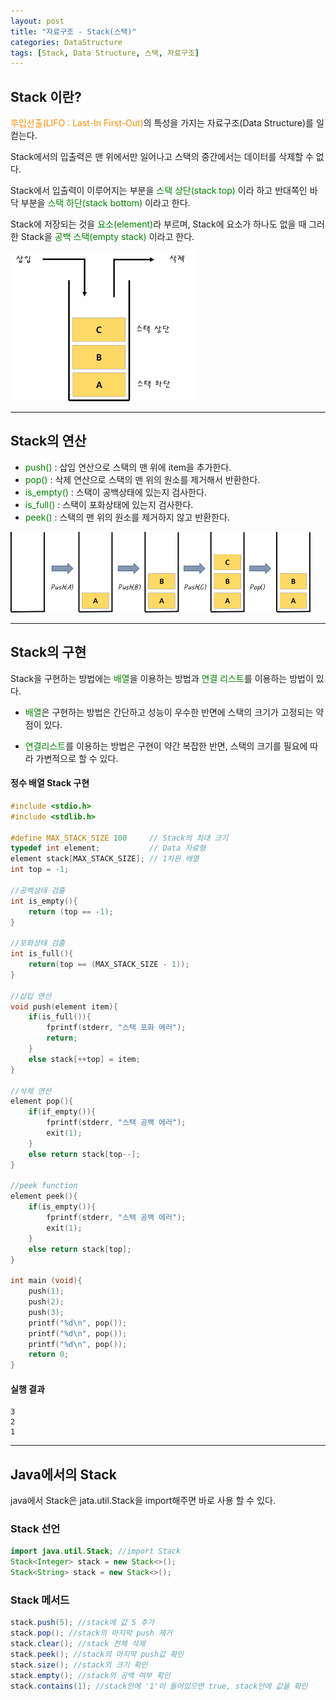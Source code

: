 ```yaml
---
layout: post
title: "자료구조 - Stack(스택)"
categories: DataStructure
tags: [Stack, Data Structure, 스택, 자료구조]
---
```


## Stack 이란?

<span style = "color:#FF8C00">후입선출(LIFO : Last-In First-Out)</span>의 특성을 가지는 자료구조(Data Structure)를 일컫는다.

Stack에서의 입출력은 맨 위에서만 일어나고 스택의 중간에서는 데이터를 삭제할 수 없다.

Stack에서 입출력이 이루어지는 부분을 <span style = "color:Green">스택 상단(stack top)</span> 이라 하고 반대쪽인 바닥 부분을 <span style = "color:Green">스택 하단(stack bottom)</span> 이라고 한다.

Stack에 저장되는 것을 <span style = "color:Green">요소(element)</span>라 부르며, Stack에 요소가 하나도 없을 때 그러한 Stack을 <span style = "color:Green">공백 스택(empty stack)</span> 이라고 한다.

![DataStructure_Stack](/assets/images/stack.jpg)

<hr/>

## Stack의 연산

- <span style = "color:Green">push()</span> : 삽입 연산으로 스택의 맨 위에 item을 추가한다.
- <span style = "color:Green">pop()</span> : 삭제 연산으로 스택의 맨 위의 원소를 제거해서 반환한다.
- <span style = "color:Green">is_empty()</span> : 스택이 공백상태에 있는지 검사한다.
- <span style = "color:Green">is_full()</span> : 스택이 포화상태에 있는지 검사한다.
- <span style = "color:Green">peek()</span> : 스택의 맨 위의 원소를 제거하지 않고 반환한다.

![DataStructure_Stack](/assets/images/stack2.jpg)

<hr/>

## Stack의 구현

Stack을 구현하는 방법에는 <span style = "color:Green">배열</span>을 이용하는 방법과 <span style = "color:Green">연결 리스트</span>를 이용하는 방법이 있다.

- <span style = "color:Green">배열</span>은 구현하는 방법은 간단하고 성능이 우수한 반면에 스택의 크기가 고정되는 약점이 있다.

- <span style = "color:Green">연결리스트</span>를 이용하는 방법은 구현이 약간 복잡한 반면, 스택의 크기를 필요에 따라 가변적으로 할 수 있다.

#### 정수 배열 Stack 구현

```cpp
#include <stdio.h>
#include <stdlib.h>

#define MAX_STACK_SIZE 100     // Stack의 최대 크기
typedef int element;           // Data 자료형
element stack[MAX_STACK_SIZE]; // 1차원 배열
int top = -1;

//공백상태 검출
int is_empty(){
    return (top == -1);
}

//포화상태 검출
int is_full(){
    return(top == (MAX_STACK_SIZE - 1));
}

//삽입 연산
void push(element item){
    if(is_full()){
        fprintf(stderr, "스택 포화 에러");
        return;
    }
    else stack[++top] = item;
}

//삭제 연산
element pop(){
    if(if_empty()){
        fprintf(stderr, "스택 공백 에러");
        exit(1);
    }
    else return stack[top--];
}

//peek function
element peek(){
    if(is_empty()){
        fprintf(stderr, "스택 공백 에러");
        exit(1);
    }
    else return stack[top];
}

int main (void){
    push(1);
    push(2);
    push(3);
    printf("%d\n", pop());
    printf("%d\n", pop());
    printf("%d\n", pop());
    return 0;
}
```

#### 실행 결과

    3
    2
    1

<hr/>

## Java에서의 Stack

java에서 Stack은 jata.util.Stack을 import해주면 바로 사용 할 수 있다.

### Stack 선언

```java
import java.util.Stack; //import Stack
Stack<Integer> stack = new Stack<>();
Stack<String> stack = new Stack<>();
```

### Stack 메서드

```java
stack.push(5); //stack에 값 5 추가
stack.pop(); //stack의 마지막 push 제거
stack.clear(); //stack 전체 삭제
stack.peek(); //stack의 마지막 push값 확인
stack.size(); //stack의 크기 확인
stack.empty(); //stack의 공백 여부 확인
stack.contains(1); //stack안에 '1'이 들어있으면 true, stack안에 값을 확인
```
